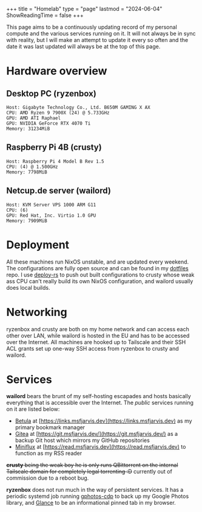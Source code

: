 +++
title = "Homelab"
type = "page"
lastmod = "2024-06-04"
ShowReadingTime = false
+++

This page aims to be a continuously updating record of my personal compute and the various services running on it. It will not always be in sync with reality, but I will make an attempt to update it every so often and the date it was last updated will always be at the top of this page.

# Hardware overview

## Desktop PC (ryzenbox)

```
Host: Gigabyte Technology Co., Ltd. B650M GAMING X AX
CPU: AMD Ryzen 9 7900X (24) @ 5.733GHz
GPU: AMD ATI Raphael
GPU: NVIDIA GeForce RTX 4070 Ti
Memory: 31234MiB
```

## Raspberry Pi 4B (crusty)

```
Host: Raspberry Pi 4 Model B Rev 1.5
CPU: (4) @ 1.500GHz
Memory: 7798MiB
```

## Netcup.de server (wailord)

```
Host: KVM Server VPS 1000 ARM G11
CPU: (6)
GPU: Red Hat, Inc. Virtio 1.0 GPU
Memory: 7909MiB
```

# Deployment

All these machines run NixOS unstable, and are updated every weekend. The configurations are fully open source and can be found in my [dotfiles](https://github.com/msfjarvis/dotfiles) repo. I use [deploy-rs](https://github.com/serokell/deploy-rs) to push out built configurations to crusty whose weak ass CPU can't really build its own NixOS configuration, and wailord usually does local builds.

# Networking

ryzenbox and crusty are both on my home network and can access each other over LAN, while wailord is hosted in the EU and has to be accessed over the Internet. All machines are hooked up to Tailscale and their SSH ACL grants set up one-way SSH access from ryzenbox to crusty and wailord.

# Services

**wailord** bears the brunt of my self-hosting escapades and hosts basically everything that is accessible over the Internet. The _public_ services running on it are listed below:

- [Betula](https://betula.mycorrhiza.wiki/) at [https://links.msfjarvis.dev](https://links.msfjarvis.dev) as my primary bookmark manager
- [Gitea](https://gitea.com) at [https://git.msfjarvis.dev/](https://git.msfjarvis.dev/) as a backup Git host which mirrors my GitHub repositories
- [Miniflux](https://miniflux.app) at [https://read.msfjarvis.dev](https://read.msfjarvis.dev) to function as my RSS reader

~~**crusty** being the weak boy he is only runs QBittorrent on the internal Tailscale domain for completely legal torrenting :D~~ currently out of commission due to a reboot bug.

**ryzenbox** does not run much in the way of persistent services. It has a periodic systemd job running [gphotos-cdp](https://github.com/msfjarvis/gphotos-cdp) to back up my Google Photos library, and [Glance](https://github.com/glanceapp/glance) to be an informational pinned tab in my browser.
